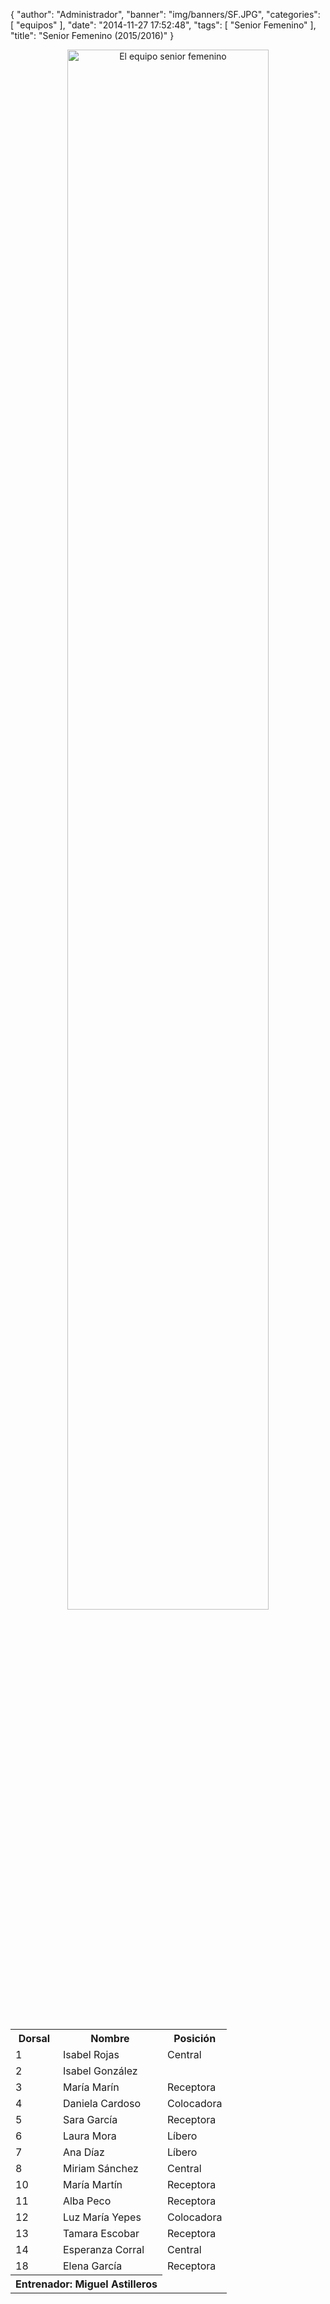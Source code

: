 {
  "author": "Administrador",
  "banner": "img/banners/SF.JPG",
  "categories": [
    "equipos"
  ],
  "date": "2014-11-27 17:52:48",
  "tags": [
    "Senior Femenino"
  ],
  "title": "Senior Femenino (2015/2016)"
}

<center>
<a target="_new" href="http://www.advmiguelturra.org/drupal/sites/default/files/SF.JPG">
<img alt="El equipo senior femenino" width="80%" src="http://www.advmiguelturra.org/drupal/sites/default/files/SF.JPG"/>
</a>
</center>

<p>&nbsp;</p>

<table align="center">
  <tr>
	<th>Dorsal</th>
	<th>Nombre</th>
	<th>Posición</th>
  </tr>

  <tr>
	<td>1</td>
	<td>Isabel Rojas</td>
	<td>Central</td>
  </tr>

  <tr>
	<td>2</td>
	<td>Isabel González</td>
	<td></td>
  </tr>

  <tr>
	<td>3</td>
	<td>María Marín</td>
	<td>Receptora</td>
  </tr>
  <tr>
	<td>4</td>
	<td>Daniela Cardoso</td>
	<td>Colocadora</td>
  </tr>
  <tr>
	<td>5</td>
	<td>Sara García</td>
	<td>Receptora</td>
  </tr>
  <tr>
	<td>6</td>
	<td>Laura Mora</td>
	<td>Líbero</td>
  </tr>
  <tr>
	<td>7</td>
	<td>Ana Díaz</td>
	<td>Líbero</td>
  </tr>
  <tr>
	<td>8</td>
	<td>Miriam Sánchez</td>
	<td>Central</td>
  </tr>
  <tr>
	<td>10</td>
	<td>María Martín</td>
	<td>Receptora</td>
  </tr>
  <tr>
	<td>11</td>
	<td>Alba Peco</td>
	<td>Receptora</td>
  </tr>
  <tr>
	<td>12</td>
	<td>Luz María Yepes</td>
	<td>Colocadora</td>
  </tr>
  <tr>
	<td>13</td>
	<td>Tamara Escobar</td>
	<td>Receptora</td>
  </tr>
  <tr>
	<td>14</td>
	<td>Esperanza Corral</td>
	<td>Central</td>
  </tr>
  <tr>
	<td>18</td>
	<td>Elena García</td>
	<td>Receptora</td>
  </tr>

  <tr>
	<th colspan="2">Entrenador: Miguel Astilleros</th>
  </tr>
</table>

